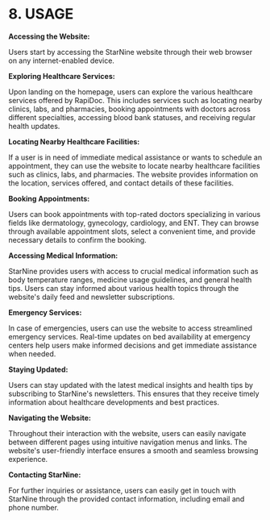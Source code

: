 
# **8. USAGE**

**Accessing the Website:**

Users start by accessing the StarNine website through their web browser on any internet-enabled device.

**Exploring Healthcare Services:**

Upon landing on the homepage, users can explore the various healthcare services offered by RapiDoc. This includes services such as locating nearby clinics, labs, and pharmacies, booking appointments with doctors across different specialties, accessing blood bank statuses, and receiving regular health updates.

**Locating Nearby Healthcare Facilities:**

If a user is in need of immediate medical assistance or wants to schedule an appointment, they can use the website to locate nearby healthcare facilities such as clinics, labs, and pharmacies. The website provides information on the location, services offered, and contact details of these facilities.

**Booking Appointments:**


Users can book appointments with top-rated doctors specializing in various fields like dermatology, gynecology, cardiology, and ENT. They can browse through available appointment slots, select a convenient time, and provide necessary details to confirm the booking.

**Accessing Medical Information:**


StarNine provides users with access to crucial medical information such as body temperature ranges, medicine usage guidelines, and general health tips. Users can stay informed about various health topics through the website's daily feed and newsletter subscriptions.

**Emergency Services:**

In case of emergencies, users can use the website to access streamlined emergency services. Real-time updates on bed availability at emergency centers help users make informed decisions and get immediate assistance when needed.

**Staying Updated:**

Users can stay updated with the latest medical insights and health tips by subscribing to StarNine's newsletters. This ensures that they receive timely information about healthcare developments and best practices.

**Navigating the Website:**

Throughout their interaction with the website, users can easily navigate between different pages using intuitive navigation menus and links. The website's user-friendly interface ensures a smooth and seamless browsing experience.

**Contacting StarNine:**

For further inquiries or assistance, users can easily get in touch with StarNine through the provided contact information, including email and phone number.
